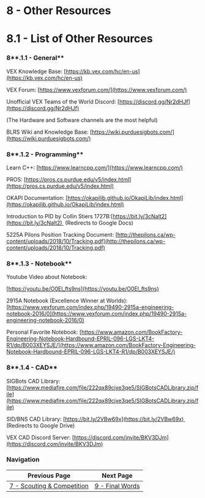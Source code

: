# 8 - Other Resources

# 8.1 - List of Other Resources

### 8**.1.1 - General**

VEX Knowledge Base: [https://kb.vex.com/hc/en-us](https://kb.vex.com/hc/en-us)

VEX Forum: [https://www.vexforum.com/](https://www.vexforum.com/)

Unofficial VEX Teams of the World Discord: [https://discord.gg/Nr2dHJf](https://discord.gg/Nr2dHJf)

(The Hardware and Software channels are the most helpful)

BLRS Wiki and Knowledge Base: [https://wiki.purduesigbots.com/](https://wiki.purduesigbots.com/)

### 8**.1.2 - Programming**

Learn C++: [https://www.learncpp.com/](https://www.learncpp.com/)

PROS: [https://pros.cs.purdue.edu/v5/index.html](https://pros.cs.purdue.edu/v5/index.html)

OKAPI Documentation: [https://okapilib.github.io/OkapiLib/index.html](https://okapilib.github.io/OkapiLib/index.html)

Introduction to PID by Collin Stiers 1727B:[https://bit.ly/3cNalt2](https://bit.ly/3cNalt2)  (Redirects to Google Docs)

5225A Pilons Position Tracking Document: [http://thepilons.ca/wp-content/uploads/2018/10/Tracking.pdf](http://thepilons.ca/wp-content/uploads/2018/10/Tracking.pdf)

### 8**.1.3 - Notebook**

Youtube Video about Notebook:

[https://youtu.be/O0El_fts9ns](https://youtu.be/O0El_fts9ns)

2915A Notebook (Excellence Winner at Worlds): [https://www.vexforum.com/index.php/19490-2915a-engineering-notebook-2016/0](https://www.vexforum.com/index.php/19490-2915a-engineering-notebook-2016/0)

Personal Favorite Notebook: [https://www.amazon.com/BookFactory-Engineering-Notebook-Hardbound-EPRIL-096-LGS-LKT4-R1/dp/B003XEYSJE/](https://www.amazon.com/BookFactory-Engineering-Notebook-Hardbound-EPRIL-096-LGS-LKT4-R1/dp/B003XEYSJE/)

### 8**.1.4 - CAD**

SIGBots CAD Library: [https://www.mediafire.com/file/222qx89cjxe3qe5/SIGBotsCADLibrary.zip/file](https://www.mediafire.com/file/222qx89cjxe3qe5/SIGBotsCADLibrary.zip/file)

SID/BNS CAD Library: [https://bit.ly/2VBw69x](https://bit.ly/2VBw69x)  (Redirects to Google Drive)

VEX CAD Discord Server: [https://discord.com/invite/BKV3DJm](https://discord.com/invite/BKV3DJm)

### Navigation

| Previous Page | Next Page |
| ----------- | ----------- |
| [7 - Scouting & Competition](7_Scouting_Competition.md) | [9 - Final Words](9_Final_Words.md)  |